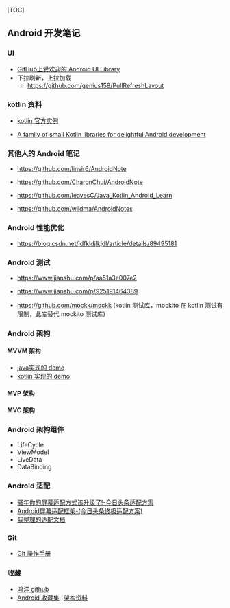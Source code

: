[TOC]



## Android 开发笔记

### UI

- [GitHub上受欢迎的 Android UI Library](https://hndeveloper.github.io/2017/github-android-ui.html)
- 下拉刷新，上拉加载
  - https://github.com/genius158/PullRefreshLayout

### kotlin 资料

- [kotlin 官方实例](https://play.kotlinlang.org/byExample/overview)

- [A family of small Kotlin libraries for delightful Android development](https://github.com/LouisCAD/Splitties)

### 其他人的  Android  笔记

- https://github.com/linsir6/AndroidNote

- https://github.com/CharonChui/AndroidNote

- https://github.com/leavesC/Java_Kotlin_Android_Learn
- https://github.com/wildma/AndroidNotes

### Android 性能优化

- https://blog.csdn.net/jdfkldjlkjdl/article/details/89495181

### Android 测试

- https://www.jianshu.com/p/aa51a3e007e2

- https://www.jianshu.com/p/925191464389

- https://github.com/mockk/mockk (kotlin 测试库，mockito 在 kotlin 测试有限制，此库替代 mockito 测试库)

### Android 架构

#### MVVM 架构

- [java实现的 demo](https://github.com/mengjingbo/ViewModelAndLiveDataSample)
- [kotlin 实现的 demo](https://github.com/hgncxzy/ViewModelAndLiveDataSample    )

#### MVP 架构

#### MVC 架构

### Android 架构组件

- LifeCycle
- ViewModel
- LiveData
- DataBinding

### Android 适配

- [骚年你的屏幕适配方式该升级了!-今日头条适配方案]( https://www.jianshu.com/p/55e0fca23b4f?utm_campaign=maleskine&utm_content=note&utm_medium=seo_notes&utm_source=recommendation)
- [Android屏幕适配框架-(今日头条终极适配方案)]( https://www.jianshu.com/p/cd373f529bea?tdsourcetag=s_pctim_aiomsg)
- [我整理的适配文档](https://github.com/hgncxzy/AndroidNote/blob/master/Android%E9%80%82%E9%85%8D%E9%97%AE%E9%A2%98.md)

### Git
  - [Git 操作手册](https://github.com/hgncxzy/AndroidNote/blob/master/Git.md)

### 收藏

- [鸿洋 github](https://github.com/hongyangAndroid?tab=repositories)
- [Android 收藏集](https://www.jianshu.com/p/dad51f6c9c4d?utm_campaign=maleskine&utm_content=note&utm_medium=seo_notes&utm_source=recommendation)
-[架构资料](https://github.com/0voice/from_coder_to_expert)



